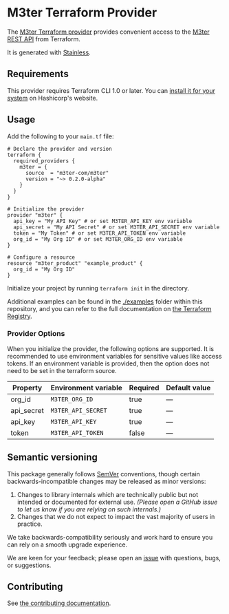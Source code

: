 # M3ter Terraform Provider

The [M3ter Terraform provider](https://registry.terraform.io/providers/m3ter-com/m3ter/latest/docs) provides convenient access to
the [M3ter REST API](https://www.m3ter.com) from Terraform.

It is generated with [Stainless](https://www.stainless.com/).

## Requirements

This provider requires Terraform CLI 1.0 or later. You can [install it for your system](https://developer.hashicorp.com/terraform/install)
on Hashicorp's website.

## Usage

Add the following to your `main.tf` file:

<!-- x-release-please-start-version -->

```hcl
# Declare the provider and version
terraform {
  required_providers {
    m3ter = {
      source  = "m3ter-com/m3ter"
      version = "~> 0.2.0-alpha"
    }
  }
}

# Initialize the provider
provider "m3ter" {
  api_key = "My API Key" # or set M3TER_API_KEY env variable
  api_secret = "My API Secret" # or set M3TER_API_SECRET env variable
  token = "My Token" # or set M3TER_API_TOKEN env variable
  org_id = "My Org ID" # or set M3TER_ORG_ID env variable
}

# Configure a resource
resource "m3ter_product" "example_product" {
  org_id = "My Org ID"
}
```

<!-- x-release-please-end -->

Initialize your project by running `terraform init` in the directory.

Additional examples can be found in the [./examples](./examples) folder within this repository, and you can
refer to the full documentation on [the Terraform Registry](https://registry.terraform.io/providers/m3ter-com/m3ter/latest/docs).

### Provider Options

When you initialize the provider, the following options are supported. It is recommended to use environment variables for sensitive values like access tokens.
If an environment variable is provided, then the option does not need to be set in the terraform source.

| Property   | Environment variable | Required | Default value |
| ---------- | -------------------- | -------- | ------------- |
| org_id     | `M3TER_ORG_ID`       | true     | —             |
| api_secret | `M3TER_API_SECRET`   | true     | —             |
| api_key    | `M3TER_API_KEY`      | true     | —             |
| token      | `M3TER_API_TOKEN`    | false    | —             |

## Semantic versioning

This package generally follows [SemVer](https://semver.org/spec/v2.0.0.html) conventions, though certain backwards-incompatible changes may be released as minor versions:

1. Changes to library internals which are technically public but not intended or documented for external use. _(Please open a GitHub issue to let us know if you are relying on such internals.)_
2. Changes that we do not expect to impact the vast majority of users in practice.

We take backwards-compatibility seriously and work hard to ensure you can rely on a smooth upgrade experience.

We are keen for your feedback; please open an [issue](https://www.github.com/m3ter-com/terraform-provider-m3ter/issues) with questions, bugs, or suggestions.

## Contributing

See [the contributing documentation](./CONTRIBUTING.md).
